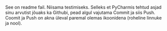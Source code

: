 See on readme fail. Niisama testimiseks. 
Selleks et PyCharmis tehtud asjad sinu arvutist jõuaks ka Githubi, pead algul vajutama Commit ja siis Push. 
Coomit ja Push on akna üleval paremal olemas ikoonidena (roheline linnuke ja nool).